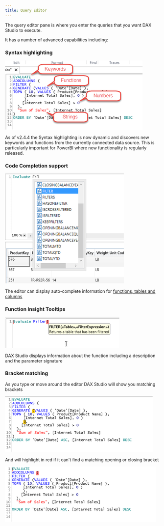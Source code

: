 ```yaml
---
title: Query Editor
---
```

The query editor pane is where you enter the queries that you want DAX Studio to execute.

It has a number of advanced capabilities including:
### Syntax highlighting
![](Query-Editor_SyntaxHighlighting.png)

As of v2.4.4 the Syntax highlighting is now dynamic and discovers new keywords and functions from the currently connected data source. This is particularly important for PowerBI where new functionality is regularly released.

### Code Completion support
![](Query-Editor_Intellisense.png)

The editor can display auto-complete information for [functions, tables and columns](/docs/features/intellisense-support)

### Function Insight Tooltips
![](Query-Editor_FunctionTooltips.png)

DAX Studio displays information about the function including a description and the parameter signature

### Bracket matching
As you type or move around the editor DAX Studio will show you matching brackets

![](Query-Editor_BracketMatching.png)

And will highlight in red if it can't find a matching opening or closing bracket

![](Query-Editor_MismatchedBrackets.png)
